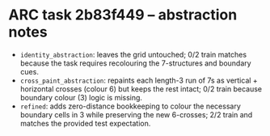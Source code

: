 # ARC task 2b83f449 – abstraction notes

- `identity_abstraction`: leaves the grid untouched; 0/2 train matches because the task requires recolouring the 7-structures and boundary cues.
- `cross_paint_abstraction`: repaints each length-3 run of 7s as vertical + horizontal crosses (colour 6) but keeps the rest intact; 0/2 train because boundary colour (3) logic is missing.
- `refined`: adds zero-distance bookkeeping to colour the necessary boundary cells in 3 while preserving the new 6-crosses; 2/2 train and matches the provided test expectation.
